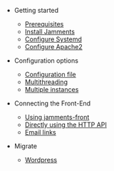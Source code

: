 - Getting started

  - [Prerequisites](prerequisites.md)
  - [Install Jamments](install-jamments.md)
  - [Configure Systemd](configure-systemd.md)
  - [Configure Apache2](configure-apache2.md)

- Configuration options
  - [Configuration file](config-file.md)
  - [Multithreading](multithreading.md)
  - [Multiple instances](multi-instances.md)

- Connecting the Front-End
  - [Using jamments-front](jamments-front.md)
  - [Directly using the HTTP API](jamments-api.md)
  - [Email links](email-links.md)

- Migrate

  - [Wordpress](wordpress.md)
